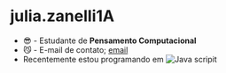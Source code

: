 # julia.zanelli1A
- :sunglasses: - Estudante de **Pensamento Computacional**
- :smirk_cat: - E-mail de contato; [email](julia.zanelli.silva@escola.pr.gov.br)
- Recentemente estou programando em ![Java scripit](https://img.shields.io/badge/JavaScript-323330?style=for-the-badge&logo=javascript&logoColor=F7DF1E)
